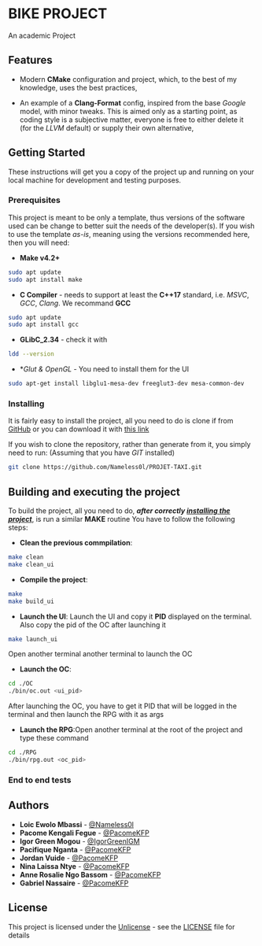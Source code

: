 # BIKE PROJECT

An academic Project

## Features

* Modern **CMake** configuration and project, which, to the best of my
knowledge, uses the best practices,

* An example of a **Clang-Format** config, inspired from the base *Google* model,
with minor tweaks. This is aimed only as a starting point, as coding style
is a subjective matter, everyone is free to either delete it (for the *LLVM*
default) or supply their own alternative,


## Getting Started

These instructions will get you a copy of the project up and running on your local
machine for development and testing purposes.

### Prerequisites

This project is meant to be only a template, thus versions of the software used
can be change to better suit the needs of the developer(s). If you wish to use the
template *as-is*, meaning using the versions recommended here, then you will need:

* **Make v4.2+**
```bash
sudo apt update
sudo apt install make
```

* **C Compiler** - needs to support at least the **C++17** standard, i.e. *MSVC*,
*GCC*, *Clang*. We recommand **GCC**
```bash
sudo apt update
sudo apt install gcc
```


* **GLibC_2.34** - check it with 
```bash 
ldd --version
```

* **Glut & OpenGL* - You need to install them for the UI
```bash
sudo apt-get install libglu1-mesa-dev freeglut3-dev mesa-common-dev
```
### Installing

It is fairly easy to install the project, all you need to do is clone if from
[GitHub](https://github.com/Nameless0l/PROJET-TAXI.git)
or you can download it with [this link](https://github.com/Nameless0l/PROJET-TAXI/archive/refs/head/main.zip)

If you wish to clone the repository, rather than generate from it, you simply need
to run: (Assuming that you have *GIT* installed)

```bash
git clone https://github.com/Nameless0l/PROJET-TAXI.git
```


## Building and executing the project

To build the project, all you need to do, ***after correctly
[installing the project](README.md#Installing)***, is run a similar **MAKE** routine
You have to follow the following steps:


* **Clean the previous commpilation**:
```bash
make clean 
make clean_ui
``` 

* **Compile the project**:
```bash
make
make build_ui
```

* **Launch the UI**: Launch the UI and copy it **PID** displayed on the terminal. Also copy the pid of the OC after launching it
```bash
make launch_ui
```

Open another terminal another terminal to launch the OC

* **Launch the OC**:
```bash
cd ./OC
./bin/oc.out <ui_pid>
```

After launching the OC, you have to get it PID that will be logged in the terminal and then launch the RPG with it as args

* **Launch the RPG**:Open another terminal at the root of the project and type these command
```bash
cd ./RPG
./bin/rpg.out <oc_pid>
```

### End to end tests





## Authors

* **Loic Ewolo Mbassi** - [@Nameless0l](https://github.com/Nameless0l)
* **Pacome Kengali Fegue** - [@PacomeKFP](https://github.com/PacomeKFP)
* **Igor Green Mogou** - [@IgorGreenIGM](https://github.com/IgorGreenIGM)
* **Pacifique Nganta** - [@PacomeKFP](https://github.com/PacomeKFP)
* **Jordan Vuide** - [@PacomeKFP](https://github.com/PacomeKFP)
* **Nina Laissa Ntye** - [@PacomeKFP](https://github.com/PacomeKFP)
* **Anne Rosalie Ngo Bassom** - [@PacomeKFP](https://github.com/PacomeKFP)
* **Gabriel Nassaire** - [@PacomeKFP](https://github.com/PacomeKFP)

## License

This project is licensed under the [Unlicense](https://unlicense.org/) - see the
[LICENSE](LICENSE) file for details

